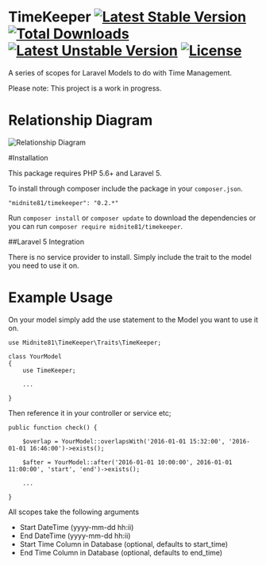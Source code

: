 # TimeKeeper [![Latest Stable Version](https://poser.pugx.org/midnite81/timekeeper/version)](https://packagist.org/packages/midnite81/timekeeper) [![Total Downloads](https://poser.pugx.org/midnite81/timekeeper/downloads)](https://packagist.org/packages/midnite81/timekeeper) [![Latest Unstable Version](https://poser.pugx.org/midnite81/timekeeper/v/unstable)](https://packagist.org/packages/midnite81/timekeeper) [![License](https://poser.pugx.org/midnite81/timekeeper/license.svg)](https://packagist.org/packages/midnite81/timekeeper)

A series of scopes for Laravel Models to do with Time Management.

Please note: This project is a work in progress.

# Relationship Diagram

![Relationship Diagram](https://raw.githubusercontent.com/midnite81/timekeeper/master/diagram/relationships.png)


#Installation

This package requires PHP 5.6+ and Laravel 5.

To install through composer include the package in your `composer.json`.

    "midnite81/timekeeper": "0.2.*"

Run `composer install` or `composer update` to download the dependencies or you can run `composer require midnite81/timekeeper`.

##Laravel 5 Integration

There is no service provider to install. Simply include the trait to the model you need to use it on.


# Example Usage

On your model simply add the use statement to the Model you want to use it on.

    use Midnite81\TimeKeeper\Traits\TimeKeeper;

    class YourModel
    {
        use TimeKeeper;

        ...

    }

Then reference it in your controller or service etc;

    public function check() {

        $overlap = YourModel::overlapsWith('2016-01-01 15:32:00', '2016-01-01 16:46:00')->exists();

        $after = YourModel::after('2016-01-01 10:00:00', 2016-01-01 11:00:00', 'start', 'end')->exists();

        ...

    }

All scopes take the following arguments

* Start DateTime (yyyy-mm-dd hh:ii)
* End DateTime (yyyy-mm-dd hh:ii)
* Start Time Column in Database (optional, defaults to start_time)
* End Time Column in Database (optional, defaults to end_time)

